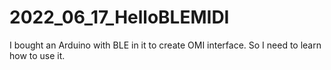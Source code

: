# 2022_06_17_HelloBLEMIDI
I bought an Arduino with BLE in it to create OMI interface. So I need to learn how to use it.
